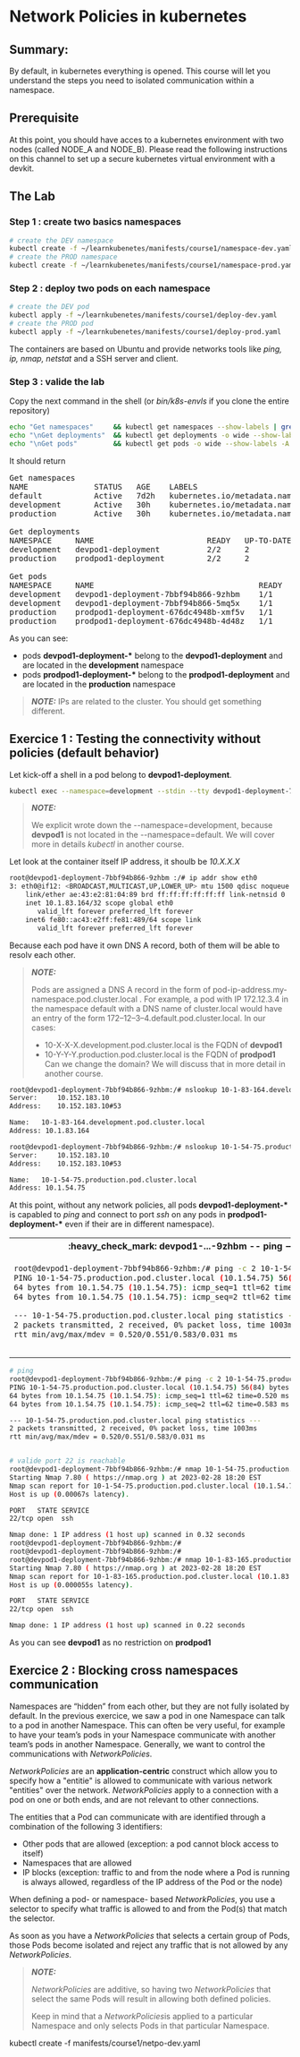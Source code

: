 # Network Policies in kubernetes

## Summary: 
By default, in kubernetes everything is opened. This course will let you understand the steps you need to isolated communication within a namespace.

## Prerequisite

At this point, you should have acces to a kubernetes environment with two nodes (called NODE_A and NODE_B).
Please read the following instructions on this channel to set up a secure kubernetes virtual environment with a devkit.

## The Lab

### Step 1 : create two basics namespaces 

```bash
# create the DEV namespace
kubectl create -f ~/learnkubenetes/manifests/course1/namespace-dev.yaml
# create the PROD namespace
kubectl create -f ~/learnkubenetes/manifests/course1/namespace-prod.yaml
```

### Step 2 : deploy two pods on each namespace

```bash
# create the DEV pod
kubectl apply -f ~/learnkubenetes/manifests/course1/deploy-dev.yaml
# create the PROD pod
kubectl apply -f ~/learnkubenetes/manifests/course1/deploy-prod.yaml
```
The containers are based on Ubuntu and provide networks tools like *ping, ip, nmap, netstat* and a SSH server and client.

### Step 3 : valide the lab
Copy the next command in the shell (or *bin/k8s-envls* if you clone the entire repository)
```bash
echo "Get namespaces"     && kubectl get namespaces --show-labels | grep -v "^kube"  
echo "\nGet deployments"  && kubectl get deployments -o wide --show-labels -A | grep -v "^kube"
echo "\nGet pods"         && kubectl get pods -o wide --show-labels -A | grep -v "^kube"
```

It should return
<pre>
Get namespaces
NAME              STATUS   AGE    LABELS
default           Active   7d2h   kubernetes.io/metadata.name=default
development       Active   30h    kubernetes.io/metadata.name=development,name=development
production        Active   30h    kubernetes.io/metadata.name=production,name=production

Get deployments
NAMESPACE     NAME                        READY   UP-TO-DATE   AVAILABLE   AGE    CONTAINERS   IMAGES                  SELECTOR         LABELS
development   devpod1-deployment          2/2     2            2           Ss     devctd1      capso/capsonet:latest   app=devpod1      app=devpod1
production    prodpod1-deployment         2/2     2            2           Ss     prodctd1     capso/capsonet:latest   app=prodpod1     app=prodpod1

Get pods
NAMESPACE     NAME                                   READY   STATUS    RESTARTS  AGE  IP             NODE     LABELS
development   devpod1-deployment-7bbf94b866-9zhbm    1/1     Running   0         35m  10.1.83.164    NODE_A   app=devpod1,pod-template-hash=7bbf94b866
development   devpod1-deployment-7bbf94b866-5mq5x    1/1     Running   0         35m  10.1.54.74     NODE_B   app=devpod1,pod-template-hash=7bbf94b866
production    prodpod1-deployment-676dc4948b-xmf5v   1/1     Running   0         53s  10.1.83.165    NODE_A   app=prodpod1,pod-template-hash=676dc4948b
production    prodpod1-deployment-676dc4948b-4d48z   1/1     Running   0         53s  10.1.54.75     NODE_B   app=prodpod1,pod-template-hash=676dc4948b
</pre>

As you can see:
- pods **devpod1-deployment-\*** belong to the **devpod1-deployment** and are located in the **development** namespace
- pods **prodpod1-deployment-\*** belong to the **prodpod1-deployment** and are located in the **production** namespace

> **_NOTE:_**  IPs are related to the cluster. You should get something different. 

## Exercice 1 : Testing the connectivity without policies (default behavior)

Let kick-off a shell in a pod belong to **devpod1-deployment**. 

```bash
kubectl exec --namespace=development --stdin --tty devpod1-deployment-7bbf94b866-9zhbm  -- /bin/bash
```
> **_NOTE:_** 
>
>We explicit wrote down the --namespace=development, because **devpod1** is not located in the --namespace=default. We will cover more in details *kubectl* in another course.

Let look at the container itself IP address, it shoulb be *10.X.X.X*

```bash
root@devpod1-deployment-7bbf94b866-9zhbm :/# ip addr show eth0
3: eth0@if12: <BROADCAST,MULTICAST,UP,LOWER_UP> mtu 1500 qdisc noqueue state UP group default 
    link/ether ae:43:e2:81:04:89 brd ff:ff:ff:ff:ff:ff link-netnsid 0
    inet 10.1.83.164/32 scope global eth0
       valid_lft forever preferred_lft forever
    inet6 fe80::ac43:e2ff:fe81:489/64 scope link 
       valid_lft forever preferred_lft forever
```
Because each pod have it own DNS A record, both of them will be able to resolv each other.

> **_NOTE:_**  
>
>Pods are assigned a DNS A record in the form of pod-ip-address.my-namespace.pod.cluster.local . For example, a pod with IP 172.12.3.4 in the namespace default with a DNS name of cluster.local would have an entry of the form 172–12–3–4.default.pod.cluster.local. In our cases:
> - 10-X-X-X.development.pod.cluster.local is the FQDN of **devpod1** 
> - 10-Y-Y-Y.production.pod.cluster.local is the FQDN of **prodpod1** 
> Can we change the domain? We will discuss that in more detail in another course.
```bash
root@devpod1-deployment-7bbf94b866-9zhbm:/# nslookup 10-1-83-164.development.pod.cluster.local
Server:		10.152.183.10
Address:	10.152.183.10#53

Name:	10-1-83-164.development.pod.cluster.local
Address: 10.1.83.164

root@devpod1-deployment-7bbf94b866-9zhbm:/# nslookup 10-1-54-75.production.pod.cluster.local
Server:		10.152.183.10
Address:	10.152.183.10#53

Name:	10-1-54-75.production.pod.cluster.local
Address: 10.1.54.75
```

At this point, without any network policies, all pods **devpod1-deployment-\*** is capabled to *ping* and connect to port *ssh* on any pods in **prodpod1-deployment-\*** even if their are in different namespace).
<table>
<tr>

<th>
:heavy_check_mark: devpod1-...-9zhbm -- ping --> prodpod1-...-4d48z
</th>

<th>
</th>

</tr>
<tr>

<td>

```bash
root@devpod1-deployment-7bbf94b866-9zhbm:/# ping -c 2 10-1-54-75.production.pod.cluster.local 
PING 10-1-54-75.production.pod.cluster.local (10.1.54.75) 56(84) bytes of data.
64 bytes from 10.1.54.75 (10.1.54.75): icmp_seq=1 ttl=62 time=0.520 ms
64 bytes from 10.1.54.75 (10.1.54.75): icmp_seq=2 ttl=62 time=0.583 ms

--- 10-1-54-75.production.pod.cluster.local ping statistics ---
2 packets transmitted, 2 received, 0% packet loss, time 1003ms
rtt min/avg/max/mdev = 0.520/0.551/0.583/0.031 ms
```

</td>
<td>

```bash
root@devpod1-deployment-7bbf94b866-9zhbm:/# ping -c 2 10-1-83-165.production.pod.cluster.local 
PING 10-1-83-165.production.pod.cluster.local (10.1.83.165) 56(84) bytes of data.
64 bytes from 10.1.83.165 (10.1.83.165): icmp_seq=1 ttl=63 time=0.031 ms
64 bytes from 10.1.83.165 (10.1.83.165): icmp_seq=2 ttl=63 time=0.055 ms

--- 10-1-83-165.production.pod.cluster.local ping statistics ---
2 packets transmitted, 2 received, 0% packet loss, time 1003ms
rtt min/avg/max/mdev = 0.031/0.043/0.055/0.012 ms
```

</td>
</tr>
<tr>
<td>
</td>
<td>
</td>
</tr>
<tr>
<td>
</td>
<td>
</td>
</tr>
</table>

```bash
# ping 
root@devpod1-deployment-7bbf94b866-9zhbm:/# ping -c 2 10-1-54-75.production.pod.cluster.local 
PING 10-1-54-75.production.pod.cluster.local (10.1.54.75) 56(84) bytes of data.
64 bytes from 10.1.54.75 (10.1.54.75): icmp_seq=1 ttl=62 time=0.520 ms
64 bytes from 10.1.54.75 (10.1.54.75): icmp_seq=2 ttl=62 time=0.583 ms

--- 10-1-54-75.production.pod.cluster.local ping statistics ---
2 packets transmitted, 2 received, 0% packet loss, time 1003ms
rtt min/avg/max/mdev = 0.520/0.551/0.583/0.031 ms


# valide port 22 is reachable 
root@devpod1-deployment-7bbf94b866-9zhbm:/# nmap 10-1-54-75.production.pod.cluster.local -p 22
Starting Nmap 7.80 ( https://nmap.org ) at 2023-02-28 18:20 EST
Nmap scan report for 10-1-54-75.production.pod.cluster.local (10.1.54.75)
Host is up (0.00067s latency).

PORT   STATE SERVICE
22/tcp open  ssh

Nmap done: 1 IP address (1 host up) scanned in 0.32 seconds
root@devpod1-deployment-7bbf94b866-9zhbm:/# 
root@devpod1-deployment-7bbf94b866-9zhbm:/# 
root@devpod1-deployment-7bbf94b866-9zhbm:/# nmap 10-1-83-165.production.pod.cluster.local -p 22
Starting Nmap 7.80 ( https://nmap.org ) at 2023-02-28 18:20 EST
Nmap scan report for 10-1-83-165.production.pod.cluster.local (10.1.83.165)
Host is up (0.000055s latency).

PORT   STATE SERVICE
22/tcp open  ssh

Nmap done: 1 IP address (1 host up) scanned in 0.22 seconds
```

As you can see **devpod1** as no restriction on **prodpod1**


## Exercice 2 : Blocking cross namespaces communication

Namespaces are “hidden” from each other, but they are not fully isolated by default. In the previous exercice, we saw  a pod in one Namespace can talk to a pod in another Namespace. This can often be very useful, for example to have your team’s pods in your Namespace communicate with another team’s pods in another Namespace. Generally, we want to control the communications with *NetworkPolicies*. 

*NetworkPolicies* are an **application-centric** construct which allow you to specify how a "entitie" is allowed to communicate with various network "entities" over the network. *NetworkPolicies* apply to a connection with a pod on one or both ends, and are not relevant to other connections.

The entities that a Pod can communicate with are identified through a combination of the following 3 identifiers:

- Other pods that are allowed (exception: a pod cannot block access to itself) 
- Namespaces that are allowed
- IP blocks (exception: traffic to and from the node where a Pod is running is always allowed, regardless of the IP address of the Pod or the node)

When defining a pod- or namespace- based *NetworkPolicies*, you use a selector to specify what traffic is allowed to and from the Pod(s) that match the selector.

As soon as you have a *NetworkPolicies* that selects a certain group of Pods, those Pods become isolated and reject any traffic that is not allowed by any *NetworkPolicies*.

> **_NOTE:_**
>
> *NetworkPolicies* are additive, so having two *NetworkPolicies* that select the same Pods will result in allowing both defined policies.
> 
> Keep in mind that a *NetworkPolicies*is applied to a particular Namespace and only selects Pods in that particular Namespace.

kubectl create -f manifests/course1/netpo-dev.yaml
